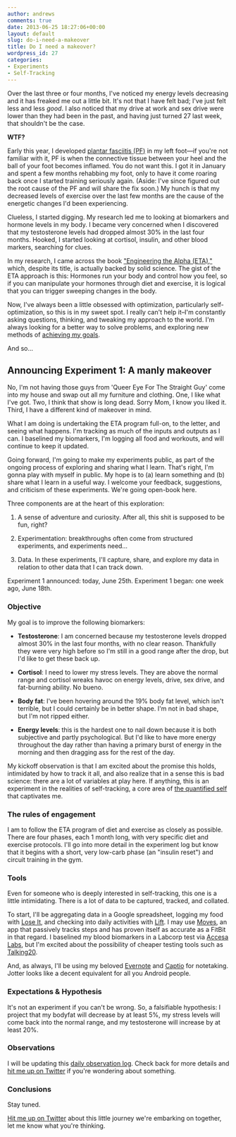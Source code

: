 ```yaml
---
author: andrews
comments: true
date: 2013-06-25 18:27:06+00:00
layout: default
slug: do-i-need-a-makeover
title: Do I need a makeover?
wordpress_id: 27
categories:
- Experiments
- Self-Tracking
---
```


Over the last three or four months, I've noticed my energy levels decreasing and it has freaked me out a little bit. It's not that I have felt bad; I've just felt less and less _good_. I also noticed that my drive at work and sex drive were lower than they had been in the past, and having just turned 27 last week, that shouldn't be the case.





**WTF?**





Early this year, I developed [plantar fasciitis (PF)](http://en.wikipedia.org/wiki/Plantar_fasciitis) in my left foot—if you're not familiar with it, PF is when the connective tissue between your heel and the ball of your foot becomes inflamed. You do not want this. I got it in January and spent a few months rehabbing my foot, only to have it come roaring back once I started training seriously again. (Aside: I've since figured out the root cause of the PF and will share the fix soon.) My hunch is that my decreased levels of exercise over the last few months are the cause of the energetic changes I'd been experiencing.





Clueless, I started digging. My research led me to looking at biomarkers and hormone levels in my body. I became very concerned when I discovered that my testosterone levels had dropped almost 30% in the last four months. Hooked, I started looking at cortisol, insulin, and other blood markers, searching for clues.





In my research, I came across the book ["Engineering the Alpha (ETA),"](http://www.amazon.com/Man-2-0-Engineering-Alpha-Muscle/dp/006222087X/ref=sr_1_1?ie=UTF8&qid=1372145538&sr=8-1&keywords=engineering+the+alpha) which, despite its title, is actually backed by solid science. The gist of the ETA approach is this: Hormones run your body and control how you feel, so if you can manipulate your hormones through diet and exercise, it is logical that you can trigger sweeping changes in the body.





Now, I've always been a little obsessed with optimization, particularly self-optimization, so this is in my sweet spot. I really can't help it–I'm constantly asking questions, thinking, and tweaking my approach to the world. I'm always looking for a better way to solve problems, and exploring new methods of [achieving my goals](/2013/03/31/a-roadmap/).





And so…





## Announcing Experiment 1: A manly makeover





No, I'm not having those guys from 'Queer Eye For The Straight Guy' come into my house and swap out all my furniture and clothing. One, I like what I've got. Two, I think that show is long dead. Sorry Mom, I know you liked it. Third, I have a different kind of makeover in mind.



<!-- more -->



What I am doing is undertaking the ETA program full-on, to the letter, and seeing what happens. I'm tracking as much of the inputs and outputs as I can. I baselined my biomarkers, I'm logging all food and workouts, and will continue to keep it updated.





Going forward, I'm going to make my experiments public, as part of the ongoing process of exploring and sharing what I learn. That's right, I'm gonna play with myself in public. My hope is to (a) learn something and (b) share what I learn in a useful way. I welcome your feedback, suggestions, and criticism of these experiments. We're going open-book here.





Three components are at the heart of this exploration:







  1. A sense of adventure and curiosity. After all, this shit is supposed to be fun, right?


  2. Experimentation: breakthroughs often come from structured experiments, and experiments need…


  3. Data. In these experiments, I'll capture, share, and explore my data in relation to other data that I can track down.





Experiment 1 announced: today, June 25th. Experiment 1 began: one week ago, June 18th.





### Objective





My goal is to improve the following biomarkers:







  * **Testosterone**: I am concerned because my testosterone levels dropped almost 30% in the last four months, with no clear reason. Thankfully they were very high before so I'm still in a good range after the drop, but I'd like to get these back up.


  * **Cortisol**: I need to lower my stress levels. They are above the normal range and cortisol wreaks havoc on energy levels, drive, sex drive, and fat-burning ability. No bueno.


  * **Body fat**: I've been hovering around the 19% body fat level, which isn't terrible, but I could certainly be in better shape. I'm not in bad shape, but I'm not ripped either.


  * **Energy levels**: this is the hardest one to nail down because it is both subjective and partly psychological. But I'd like to have more energy throughout the day rather than having a primary burst of energy in the morning and then dragging ass for the rest of the day.





My kickoff observation is that I am excited about the promise this holds, intimidated by how to track it all, and also realize that in a sense this is bad science: there are a lot of variables at play here. If anything, this is an experiment in the realities of self-tracking, a core area of [the quantified self](http://quantifiedself.com/) that captivates me.





### The rules of engagement





I am to follow the ETA program of diet and exercise as closely as possible. There are four phases, each 1 month long, with very specific diet and exercise protocols. I'll go into more detail in the experiment log but know that it begins with a short, very low-carb phase (an "insulin reset") and circuit training in the gym.





### Tools





Even for someone who is deeply interested in self-tracking, this one is a little intimidating. There is a lot of data to be captured, tracked, and collated.





To start, I'll be aggregating data in a Google spreadsheet, logging my food with [Lose It](https://itunes.apple.com/us/app/lose-it!/id297368629?mt=8), and checking into daily activities with [Lift](https://itunes.apple.com/us/app/lift/id530911645?mt=8). I may use [Moves](http://www.moves-app.com/), an app that passively tracks steps and has proven itself as accurate as a FitBit in that regard. I baselined my blood biomarkers in a Labcorp test via [Accesa Labs](https://www.accesalabs.com/), but I'm excited about the possibility of cheaper testing tools such as [Talking20](http://talking20.com).





And, as always, I'll be using my beloved [Evernote](http://evernote.com) and [Captio](https://itunes.apple.com/us/app/captio-email-yourself-1-tap/id370899391?mt=8) for notetaking. Jotter looks like a decent equivalent for all you Android people.





### Expectations & Hypothesis





It's not an experiment if you can't be wrong. So, a falsifiable hypothesis: I project that my bodyfat will decrease by at least 5%, my stress levels will come back into the normal range, and my testosterone will increase by at least 20%.





### Observations





I will be updating this [daily observation log](/experiments/experiment-log-1-a-manly-makeover). Check back for more details and [hit me up on Twitter](http://twitter.com/askotzko) if you're wondering about something.





### Conclusions





Stay tuned.





[Hit me up on Twitter](http://twitter.com/askotzko) about this little journey we're embarking on together, let me know what you're thinking.



